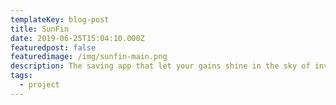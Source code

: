 ```yaml
---
templateKey: blog-post
title: SunFin
date: 2019-06-25T15:04:10.000Z
featuredpost: false
featuredimage: /img/sunfin-main.png
description: The saving app that let your gains shine in the sky of investment opportunities
tags:
  - project
---
```

